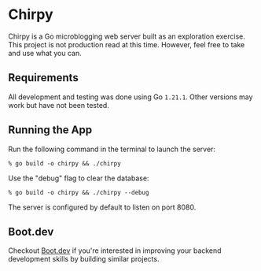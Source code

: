 # Chirpy

Chirpy is a Go microblogging web server built as an exploration exercise. This project is not production read at this time. However, feel free to take and use what you can.

## Requirements

All development and testing was done using Go `1.21.1`. Other versions may work but have not been tested.

## Running the App

Run the following command in the terminal to launch the server:

```shell
% go build -o chirpy && ./chirpy
```

Use the "debug" flag to clear the database:

```shell
% go build -o chirpy && ./chirpy --debug
```

The server is configured by default to listen on port 8080.

## Boot.dev

Checkout [Boot.dev](https://boot.dev) if you're interested in improving your backend development skills by building similar projects.
